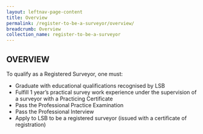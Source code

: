 ```yaml
---
layout: leftnav-page-content
title: Overview
permalink: /register-to-be-a-surveyor/overview/
breadcrumb: Overview
collection_name: register-to-be-a-surveyor
---
```


OVERVIEW
---

To qualify as a Registered Surveyor, one must:

* Graduate with educational qualifications recognised by LSB
* Fulfill 1 year’s practical survey work experience under the supervision of a surveyor with a Practicing Certificate
* Pass the Professional Practice Examination
* Pass the Professional Interview
* Apply to LSB to be a registered surveyor (issued with a certificate of registration)
